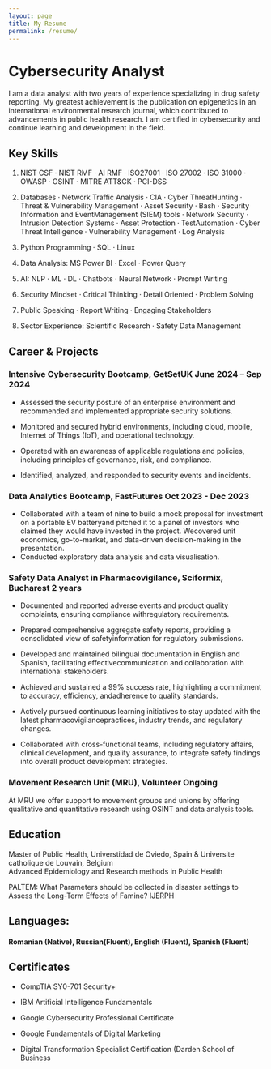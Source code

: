 ```yaml
---
layout: page
title: My Resume
permalink: /resume/
---
```


# Cybersecurity Analyst

I am a data analyst with two years of experience specializing in drug safety reporting. My greatest achievement is the publication on epigenetics in an international environmental research journal, which contributed to  advancements in public health research. I am certified in cybersecurity and continue learning and development in the field. 

## Key Skills

1. NIST CSF · NIST RMF  · AI RMF · ISO27001 · ISO 27002 · ISO 31000 · OWASP · OSINT  ·  MITRE ATT&CK ·  PCI-DSS

2. Databases · Network Traffic Analysis · CIA · Cyber ThreatHunting · Threat & Vulnerability Management · Asset Security · Bash · Security Information and EventManagement (SIEM) tools · Network Security · Intrusion Detection Systems · Asset Protection · TestAutomation  · Cyber Threat Intelligence · Vulnerability Management · Log Analysis

3. Python Programming · SQL · Linux 

3. Data Analysis: MS Power BI · Excel · Power Query

4. AI: NLP · ML · DL · Chatbots · Neural Network · Prompt Writing  

5. Security Mindset · Critical Thinking · Detail Oriented · Problem Solving 

6. Public Speaking · Report Writing · Engaging Stakeholders 

7. Sector Experience: Scientific Research · Safety Data Management

## Career & Projects

### Intensive Cybersecurity Bootcamp, GetSetUK               June 2024 – Sep 2024


- Assessed the security posture of an enterprise environment and recommended and implemented
appropriate security solutions.

- Monitored and secured hybrid environments, including cloud, mobile, Internet of Things (IoT), and
operational technology.

- Operated with an awareness of applicable regulations and policies, including principles of
governance, risk, and compliance.

- Identified, analyzed, and responded to security events and incidents.

### Data Analytics Bootcamp, FastFutures                            Oct 2023 - Dec 2023

- Collaborated with a team of nine to build a mock proposal for investment on a portable EV batteryand pitched it to a panel of investors who claimed they would have invested in the project. Wecovered unit economics, go-to-market, and data-driven decision-making in the presentation.
- Conducted exploratory data analysis and data visualisation.

### Safety Data Analyst in Pharmacovigilance, Sciformix, Bucharest       2 years

- Documented and reported adverse events and product quality complaints, ensuring compliance withregulatory requirements.

- Prepared comprehensive aggregate safety reports, providing a consolidated view of safetyinformation for regulatory submissions.

- Developed and maintained bilingual documentation in English and Spanish, facilitating effectivecommunication and collaboration with international stakeholders.

- Achieved and sustained a 99% success rate, highlighting a commitment to accuracy, efficiency, andadherence to quality standards.

- Actively pursued continuous learning initiatives to stay updated with the latest pharmacovigilancepractices, industry trends, and regulatory changes.

- Collaborated with cross-functional teams, including regulatory affairs, clinical development, and quality assurance, to integrate safety findings into overall product development strategies.

### Movement Research Unit (MRU), Volunteer                                      Ongoing

At MRU we offer support to movement groups and unions by offering qualitative and quantitative research using OSINT and data analysis tools. 

## Education

Master of Public Health, Universtidad de Oviedo, Spain & Universite catholique de Louvain, Belgium                                                                  
Advanced Epidemiology and Research methods in Public Health

PALTEM: What Parameters should be collected in disaster settings to Assess the Long-Term Effects of Famine? IJERPH 

## Languages: 
#### Romanian (Native), Russian(Fluent), English (Fluent), Spanish (Fluent)
 
## Certificates

- CompTIA SY0-701 Security+

- IBM Artificial Intelligence Fundamentals 

- Google Cybersecurity Professional Certificate 

- Google Fundamentals of Digital Marketing 

- Digital Transformation Specialist Certification (Darden School of Business